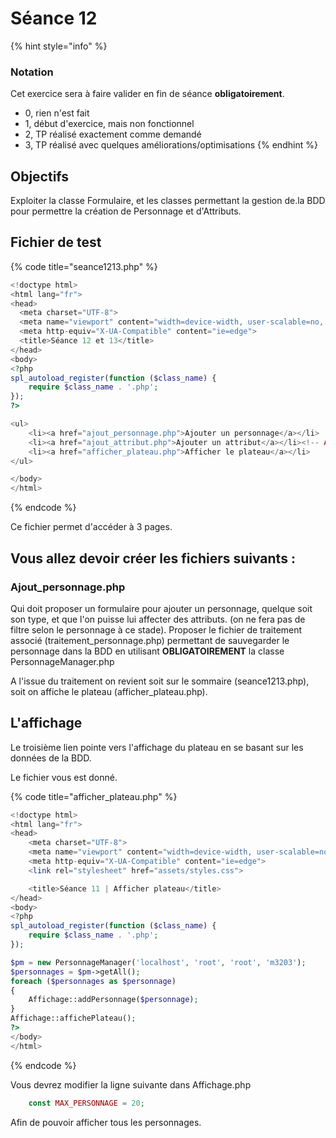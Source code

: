 # Séance 12

{% hint style="info" %}
### Notation

Cet exercice sera à faire valider en fin de séance **obligatoirement**.

* 0, rien n'est fait
* 1, début d'exercice, mais non fonctionnel
* 2, TP réalisé exactement comme demandé
* 3, TP réalisé avec quelques améliorations/optimisations
{% endhint %}

## Objectifs

Exploiter la classe Formulaire, et les classes permettant la gestion de.la BDD pour permettre la création de Personnage et d'Attributs.

## Fichier de test 

{% code title="seance1213.php" %}
```php
<!doctype html>
<html lang="fr">
<head>
  <meta charset="UTF-8">
  <meta name="viewport" content="width=device-width, user-scalable=no, initial-scale=1.0, maximum-scale=1.0, minimum-scale=1.0">
  <meta http-equiv="X-UA-Compatible" content="ie=edge">
  <title>Séance 12 et 13</title>
</head>
<body>
<?php
spl_autoload_register(function ($class_name) {
    require $class_name . '.php';
});
?>

<ul>
    <li><a href="ajout_personnage.php">Ajouter un personnage</a></li>
    <li><a href="ajout_attribut.php">Ajouter un attribut</a></li><!-- A faire en séance 13 -->
    <li><a href="afficher_plateau.php">Afficher le plateau</a></li>
</ul>

</body>
</html>

```
{% endcode %}

Ce fichier permet d'accéder à 3 pages.

## Vous allez devoir créer les fichiers suivants :

### Ajout\_personnage.php

Qui doit proposer un formulaire pour ajouter un personnage, quelque soit son type, et que l'on puisse lui affecter des attributs. \(on ne fera pas de filtre selon le personnage à ce stade\). Proposer le fichier de traitement associé \(traitement\_personnage.php\) permettant de sauvegarder le personnage dans la BDD en utilisant **OBLIGATOIREMENT** la classe PersonnageManager.php

A l'issue du traitement on revient soit sur le sommaire \(seance1213.php\), soit on affiche le plateau \(afficher\_plateau.php\).

## L'affichage

Le troisième lien pointe vers l'affichage du plateau en se basant sur les données de la BDD.

Le fichier vous est donné.

{% code title="afficher\_plateau.php" %}
```php
<!doctype html>
<html lang="fr">
<head>
    <meta charset="UTF-8">
    <meta name="viewport" content="width=device-width, user-scalable=no, initial-scale=1.0, maximum-scale=1.0, minimum-scale=1.0">
    <meta http-equiv="X-UA-Compatible" content="ie=edge">
    <link rel="stylesheet" href="assets/styles.css">

    <title>Séance 11 | Afficher plateau</title>
</head>
<body>
<?php
spl_autoload_register(function ($class_name) {
    require $class_name . '.php';
});

$pm = new PersonnageManager('localhost', 'root', 'root', 'm3203');
$personnages = $pm->getAll();
foreach ($personnages as $personnage)
{
    Affichage::addPersonnage($personnage);
}
Affichage::affichePlateau();
?>
</body>
</html>

```
{% endcode %}

Vous devrez modifier la ligne suivante dans Affichage.php

```php
    const MAX_PERSONNAGE = 20;
```

Afin de pouvoir afficher tous les personnages.

